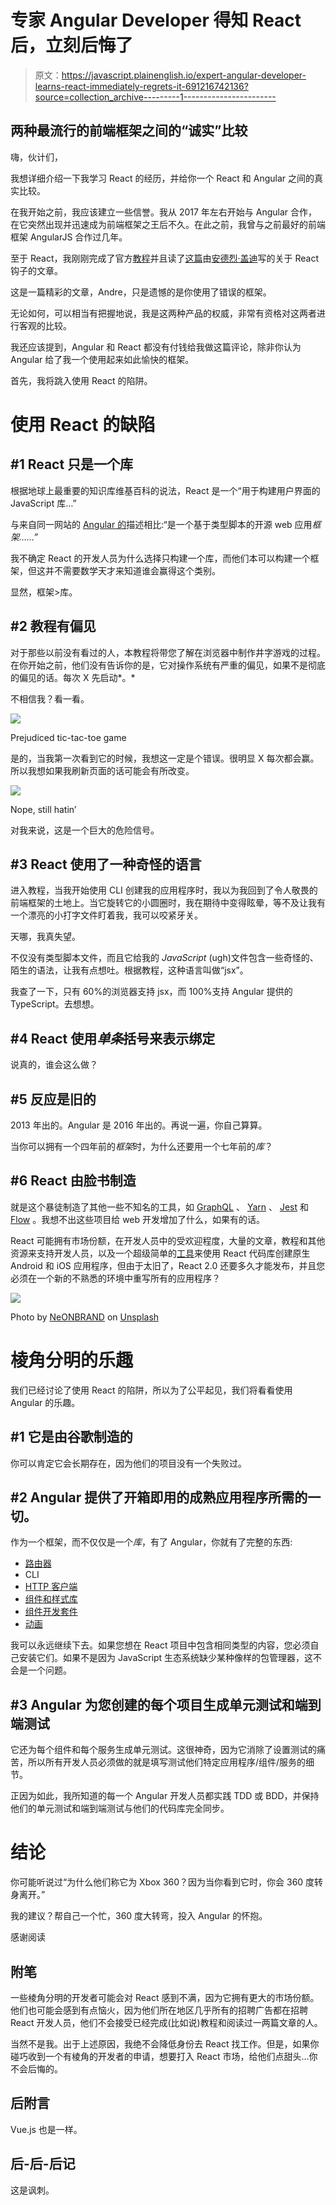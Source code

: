 # 专家 Angular Developer 得知 React 后，立刻后悔了

> 原文：<https://javascript.plainenglish.io/expert-angular-developer-learns-react-immediately-regrets-it-691216742136?source=collection_archive---------1----------------------->

## 两种最流行的前端框架之间的“诚实”比较

嗨，伙计们，

我想详细介绍一下我学习 React 的经历，并给你一个 React 和 Angular 之间的真实比较。

在我开始之前，我应该建立一些信誉。我从 2017 年左右开始与 Angular 合作，在它突然出现并迅速成为前端框架之王后不久。在此之前，我曾与之前最好的前端框架 AngularJS 合作过几年。

至于 React，我刚刚完成了官方[教程](https://reactjs.org/tutorial/tutorial.html)并且读了[这篇](https://medium.com/javascript-in-plain-english/state-management-with-react-hooks-no-redux-or-context-api-8b3035ceecf8)由[安德烈·盖迪](https://medium.com/u/70bf576cbb96?source=post_page-----691216742136--------------------------------)写的关于 React 钩子的文章。

这是一篇精彩的文章，Andre，只是遗憾的是你使用了错误的框架。

无论如何，可以相当有把握地说，我是这两种产品的权威，非常有资格对这两者进行客观的比较。

我还应该提到，Angular 和 React 都没有付钱给我做这篇评论，除非你认为 Angular 给了我一个使用起来如此愉快的框架。

首先，我将跳入使用 React 的陷阱。

# 使用 React 的缺陷

## #1 React 只是一个库

根据地球上最重要的知识库维基百科的说法，React 是一个“用于构建用户界面的 JavaScript 库…”

与来自同一网站的 [Angular 的](https://en.wikipedia.org/wiki/Angular_(web_framework))描述相比:“是一个基于类型脚本的开源 web 应用*框架……”*

我不确定 React 的开发人员为什么选择只构建一个库，而他们本可以构建一个框架，但这并不需要数学天才来知道谁会赢得这个类别。

显然，框架>库。

## #2 教程有偏见

对于那些以前没有看过的人，本教程将带您了解在浏览器中制作井字游戏的过程。在你开始之前，他们没有告诉你的是，它对操作系统有严重的偏见，如果不是彻底的偏见的话。每次 X 先启动*。*

不相信我？看一看。

![](img/459fb31d48760330b931711b244c200e.png)

Prejudiced tic-tac-toe game

是的，当我第一次看到它的时候，我想这一定是个错误。很明显 X 每次都会赢。所以我想如果我刷新页面的话可能会有所改变。

![](img/a9befcf7df1370f36b15c6b6c0616a65.png)

Nope, still hatin’

对我来说，这是一个巨大的危险信号。

## #3 React 使用了一种奇怪的语言

进入教程，当我开始使用 CLI 创建我的应用程序时，我以为我回到了令人敬畏的前端框架的土地上。当它旋转它的小圆圈时，我在期待中变得眩晕，等不及让我有一个漂亮的小打字文件盯着我，我可以咬紧牙关。

天哪，我真失望。

不仅没有类型脚本文件，而且它给我的 *JavaScript* (ugh)文件包含一些奇怪的、陌生的语法，让我有点想吐。根据教程，这种语言叫做“jsx”。

我查了一下，只有 60%的浏览器支持 jsx，而 100%支持 Angular 提供的 TypeScript。去想想。

## #4 React 使用*单条*括号来表示绑定

说真的，谁会这么做？

## #5 反应是旧的

2013 年出的。Angular 是 2016 年出的。再说一遍，你自己算算。

当你可以拥有一个四年前的*框架*时，为什么还要用一个七年前的*库*？

## #6 React 由脸书制造

就是这个暴徒制造了其他一些不知名的工具，如 [GraphQL](https://graphql.org/) 、 [Yarn](https://engineering.fb.com/web/yarn-a-new-package-manager-for-javascript/) 、 [Jest](https://jestjs.io/) 和 [Flow](https://flow.org/) 。我想不出这些项目给 web 开发增加了什么，如果有的话。

React 可能拥有市场份额，在开发人员中的受欢迎程度，大量的文章，教程和其他资源来支持开发人员，以及一个超级简单的[工具](https://reactnative.dev/)来使用 React 代码库创建原生 Android 和 iOS 应用程序，但由于太旧了，React 2.0 还要多久才能发布，并且您必须在一个新的不熟悉的环境中重写所有的应用程序？

![](img/403dcaaf149917910bb7d8fb3febb51b.png)

Photo by [NeONBRAND](https://unsplash.com/@neonbrand?utm_source=medium&utm_medium=referral) on [Unsplash](https://unsplash.com?utm_source=medium&utm_medium=referral)

# 棱角分明的乐趣

我们已经讨论了使用 React 的陷阱，所以为了公平起见，我们将看看使用 Angular 的乐趣。

## #1 它是由谷歌制造的

你可以肯定它会长期存在，因为他们的项目没有一个失败过。

## #2 Angular 提供了开箱即用的成熟应用程序所需的一切。

作为一个框架，而不仅仅是一个*库*，有了 Angular，你就有了完整的东西:

*   [路由器](https://angular.io/guide/router)
*   CLI
*   [HTTP 客户端](https://angular.io/guide/http)
*   [组件和样式库](https://material.angular.io/)
*   [组件开发套件](https://blog.angular.io/a-component-dev-kit-for-angular-9f06e3b4b3b4)
*   [动画](https://angular.io/guide/animations)

我可以永远继续下去。如果您想在 React 项目中包含相同类型的内容，您必须自己安装它们。如果不是因为 JavaScript 生态系统缺少某种像样的包管理器，这不会是一个问题。

## #3 Angular 为您创建的每个项目生成单元测试和端到端测试

它还为每个组件和每个服务生成单元测试。这很神奇，因为它消除了设置测试的痛苦，所以所有开发人员必须做的就是填写测试他们特定应用程序/组件/服务的细节。

正因为如此，我所知道的每一个 Angular 开发人员都实践 TDD 或 BDD，并保持他们的单元测试和端到端测试与他们的代码库完全同步。

# 结论

你可能听说过“为什么他们称它为 Xbox 360？因为当你看到它时，你会 360 度转身离开。”

我的建议？帮自己一个忙，360 度大转弯，投入 Angular 的怀抱。

感谢阅读

## 附笔

一些棱角分明的开发者可能会对 React 感到不满，因为它拥有更大的市场份额。他们也可能会感到有点恼火，因为他们所在地区几乎所有的招聘广告都在招聘 React 开发人员，他们不会接受已经完成(比如说)教程和阅读过一两篇文章的人。

当然不是我。出于上述原因，我绝不会降低身份去 React 找工作。但是，如果你碰巧收到一个有棱角的开发者的申请，想要打入 React 市场，给他们点甜头…你不会后悔的。

## 后附言

Vue.js 也是一样。

## 后-后-后记

这是讽刺。